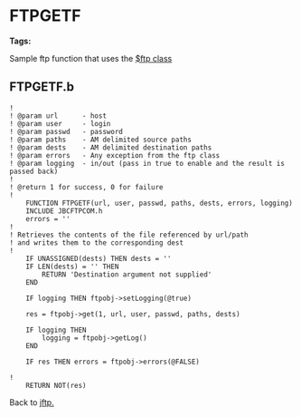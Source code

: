 # FTPGETF

<PageHeader />

**Tags:**
<badge text='curl' vertical='middle' />
<badge text='ftp' vertical='middle' />

Sample ftp function that uses the [$ftp class](../ftpclass-jabba/#heading)

## FTPGETF.b

```
!
! @param url      - host
! @param user     - login
! @param passwd   - password
! @param paths    - AM delimited source paths
! @param dests    - AM delimited destination paths
! @param errors   - Any exception from the ftp class
! @param logging  - in/out (pass in true to enable and the result is passed back)
!
! @return 1 for success, 0 for failure
!
    FUNCTION FTPGETF(url, user, passwd, paths, dests, errors, logging)
    INCLUDE JBCFTPCOM.h
    errors = ''
!
! Retrieves the contents of the file referenced by url/path
! and writes them to the corresponding dest
!
    IF UNASSIGNED(dests) THEN dests = ''
    IF LEN(dests) = '' THEN
        RETURN 'Destination argument not supplied'
    END

    IF logging THEN ftpobj->setLogging(@true)

    res = ftpobj->get(1, url, user, passwd, paths, dests)

    IF logging THEN
        logging = ftpobj->getLog()
    END

    IF res THEN errors = ftpobj->errors(@FALSE)

!
    RETURN NOT(res)
```

Back to [jftp.](./../README.md)

<PageFooter />
